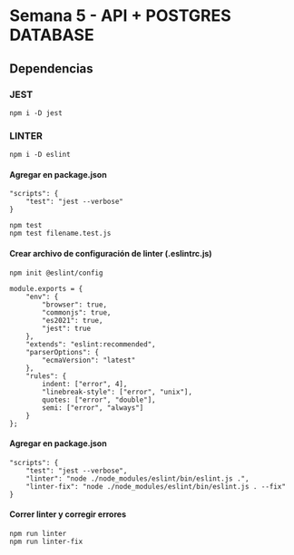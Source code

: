 # Semana 5 - API + POSTGRES DATABASE


## Dependencias

### JEST
    
    npm i -D jest

### LINTER
    
    npm i -D eslint
   
#### Agregar en package.json

    "scripts": {
        "test": "jest --verbose"
    }

    npm test
    npm test filename.test.js

#### Crear archivo de configuración de linter (.eslintrc.js)

    npm init @eslint/config

    module.exports = {
        "env": {
            "browser": true,
            "commonjs": true,
            "es2021": true,
            "jest": true
        },
        "extends": "eslint:recommended",
        "parserOptions": {
            "ecmaVersion": "latest"
        },
        "rules": {
            indent: ["error", 4],
            "linebreak-style": ["error", "unix"],
            quotes: ["error", "double"],
            semi: ["error", "always"]
        }
    };

#### Agregar en package.json

    "scripts": {
        "test": "jest --verbose",
        "linter": "node ./node_modules/eslint/bin/eslint.js .",
        "linter-fix": "node ./node_modules/eslint/bin/eslint.js . --fix"
    }

#### Correr linter y corregir errores
    
    npm run linter
    npm run linter-fix
    


